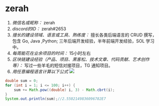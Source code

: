 # zerah

1. *微信名或昵称：* zerah
2. *discord的ID：* zerah#2653
3. *擅长的建设领域、语言或工具、熟练度：* 擅长各类后端语言的 CRUD 撰写，包含 Go, Java ,Python; 三年后端开发经验，半年前端开发经验，SOL 学习中。
4. *每周能花在业余项目的时间：* 15小时左右
5. *区块链建设经验（产品、项目、黑客松、技术文章、代码贡献、艺术创作等）：* 写过一些羊毛的短信对接项目，TG 通知项目。
6. *用任意编程语言计算以下公式*
![](https://latex.codecogs.com/svg.image?\sum_{n=1}^{100}\left&space;(n^{3}-\sqrt[3]{n}&space;\right&space;))

```Java
double sum = 0;
for (int i = 1; i <= 100; i++) {
    sum += Math.pow((double) i, 3) - Math.cbrt(i);
}
System.out.println(sum);//2.5502149836096782E7
```
